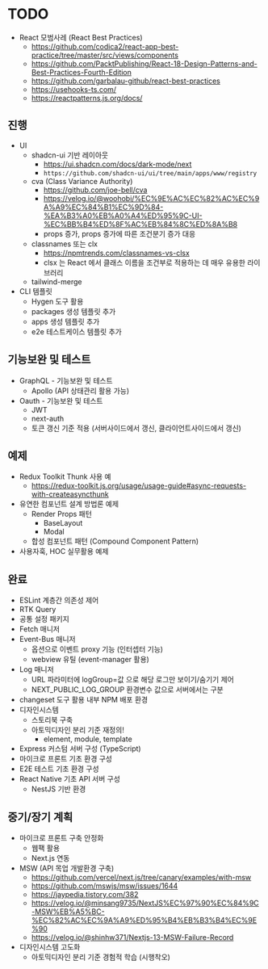 # TODO

- React 모범사레 (React Best Practices)
  - https://github.com/codica2/react-app-best-practice/tree/master/src/views/components
  - https://github.com/PacktPublishing/React-18-Design-Patterns-and-Best-Practices-Fourth-Edition
  - https://github.com/garbalau-github/react-best-practices
  - https://usehooks-ts.com/
  - https://reactpatterns.js.org/docs/

## 진행

- UI
  - shadcn-ui 기반 레이아웃
    - https://ui.shadcn.com/docs/dark-mode/next
    - `https://github.com/shadcn-ui/ui/tree/main/apps/www/registry`
  - cva (Class Variance Authority)
    - https://github.com/joe-bell/cva
    - https://velog.io/@woohobi/%EC%9E%AC%EC%82%AC%EC%9A%A9%EC%84%B1%EC%9D%84-%EA%B3%A0%EB%A0%A4%ED%95%9C-UI-%EC%BB%B4%ED%8F%AC%EB%84%8C%ED%8A%B8
    - props 증가, props 증가에 따른 조건분기 증가 대응
  - classnames 또는 clx
    - https://npmtrends.com/classnames-vs-clsx
    - clsx 는 React 에서 클래스 이름을 조건부로 적용하는 데 매우 유용한 라이브러리
  - tailwind-merge
- CLI 템플릿
  - Hygen 도구 활용
  - packages 생성 템플릿 추가
  - apps 생성 템플릿 추가
  - e2e 테스트케이스 템플릿 추가

## 기능보완 및 테스트

- GraphQL - 기능보완 및 테스트
  - Apollo (API 상태관리 활용 가능)
- Oauth - 기능보완 및 테스트
  - JWT
  - next-auth
  - 토큰 갱신 기준 적용 (서버사이드에서 갱신, 클라이언트사이드에서 갱신)

## 예제

- Redux Toolkit Thunk 사용 예
  - https://redux-toolkit.js.org/usage/usage-guide#async-requests-with-createasyncthunk
- 유연한 컴포넌트 설계 방법론 예제
  - Render Props 패턴
    - BaseLayout
    - Modal
  - 합성 컴포넌트 패턴 (Compound Component Pattern)
- 사용자훅, HOC 실무활용 예제

## 완료

- ESLint 계층간 의존성 제어
- RTK Query
- 공통 설정 패키지
- Fetch 매니저
- Event-Bus 매니저
  - 옵션으로 이벤트 proxy 기능 (인터셉터 기능)
  - webview 유틸 (event-manager 활용)
- Log 매니저
  - URL 파라미터에 logGroup=값 으로 해당 로그만 보이기/숨기기 제어
  - NEXT_PUBLIC_LOG_GROUP 환경변수 값으로 서버에서는 구분
- changeset 도구 활용 내부 NPM 배포 환경
- 디자인시스템
  - 스토리북 구축
  - 아토믹디자인 분리 기준 재정의!
    - element, module, template
- Express 커스텀 서버 구성 (TypeScript)
- 마이크로 프론트 기초 환경 구성
- E2E 테스트 기초 환경 구성
- React Native 기초 API 서버 구성
  - NestJS 기반 환경

## 중기/장기 계획

- 마이크로 프론트 구축 안정화
  - 웹팩 활용
  - Next.js 연동
- MSW (API 목업 개발환경 구축)
  - https://github.com/vercel/next.js/tree/canary/examples/with-msw
  - https://github.com/mswjs/msw/issues/1644
  - https://jaypedia.tistory.com/382
  - https://velog.io/@minsang9735/NextJS%EC%97%90%EC%84%9C-MSW%EB%A5%BC-%EC%82%AC%EC%9A%A9%ED%95%B4%EB%B3%B4%EC%9E%90
  - https://velog.io/@shinhw371/Nextjs-13-MSW-Failure-Record
- 디자인시스템 고도화
  - 아토믹디자인 분리 기준 경험적 학습 (시행착오)
